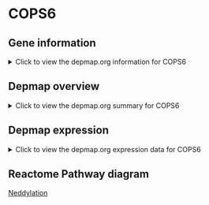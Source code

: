 <h1>COPS6</h1>

<h2>Gene information</h2>
<details>
  <summary>Click to view the depmap.org information for COPS6</summary>
  <iframe src="https://depmap.org/portal/gene/COPS6?tab=about" style="border:none;width:100%;height:800px"></iframe>
</details>

<h2>Depmap overview</h2>
<details>
  <summary>Click to view the depmap.org summary for COPS6</summary>
  <iframe src="https://depmap.org/portal/gene/COPS6?tab=overview" style="border:none;width:100%;height:800px"></iframe>
</details>

<h2>Depmap expression</h2>
<details>
  <summary>Click to view the depmap.org expression data for COPS6</summary>
  <iframe src="https://depmap.org/portal/gene/COPS6?tab=characterization" style="border:none;width:100%;height:800px"></iframe>
</details>



<h2>Reactome Pathway diagram</h2>
<a href="https://reactome.org/PathwayBrowser/#/R-HSA-8951664">Neddylation</a>



